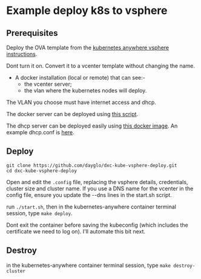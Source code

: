 Example deploy k8s to vsphere
=============================

## Prerequisites

Deploy the OVA template from the [kubernetes anywhere vsphere instructions](https://github.com/kubernetes/kubernetes-anywhere/blob/master/phase1/vsphere/README.md#upload-vm-image-to-be-used-to-vsphere).

Dont turn it on. Convert it to a vcenter template without changing the name.

- A docker installation (local or remote) that can see:- 
	- the vcenter server; 
	- the vlan where the kubernetes nodes will deploy.


The VLAN you choose must have internet access and dhcp.

The docker server can be deployed using [this script](https://gist.github.com/dayglo/fc48638d30218a5d420c69c7ac5b71dc).

The dhcp server can be deployed easily using [this docker image](https://hub.docker.com/r/joebiellik/dhcpd/). An example dhcp.conf is [here](https://gist.github.com/dayglo/d095922dda57a9ebe6b0018c404e6fca).


## Deploy

```
git clone https://github.com/dayglo/dxc-kube-vsphere-deploy.git
cd dxc-kube-vsphere-deploy
```

Open and edit the ```.config``` file, replacing the vsphere details, credentials, cluster size and cluster name. If you use a DNS name for the vcenter in the config file, ensure you update the --dns lines in the start.sh script.

run ```./start.sh```, then in the kubernetes-anywhere container terminal session, type ```make deploy```.

Dont exit the container before saving the kubeconfig (which includes the certificate we need to log on). I'll automate this bit next.


## Destroy

in the kubernetes-anywhere container terminal session, type ```make destroy-cluster``` 
